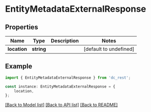 # EntityMetadataExternalResponse


## Properties

Name | Type | Description | Notes
------------ | ------------- | ------------- | -------------
**location** | **string** |  | [default to undefined]

## Example

```typescript
import { EntityMetadataExternalResponse } from 'dc_rest';

const instance: EntityMetadataExternalResponse = {
    location,
};
```

[[Back to Model list]](../README.md#documentation-for-models) [[Back to API list]](../README.md#documentation-for-api-endpoints) [[Back to README]](../README.md)
